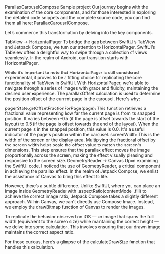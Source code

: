  ParallaxCarouselCompose
Sample project
Our journey begins with the examination of the core components, and for those interested in exploring the detailed code snippets and the complete source code, you can find them all here: ParallaxCarouselCompose.

Let’s commence this transformation by delving into the key components.

TabView → HorizontalPager
To bridge the gap between SwiftUI’s TabView and Jetpack Compose, we turn our attention to HorizontalPager. SwiftUI’s TabView offers a delightful way to swipe through a collection of views seamlessly. In the realm of Android, our transition starts with HorizontalPager.

While it’s important to note that HorizontalPager is still considered experimental, it proves to be a fitting choice for replicating the core functionality of TabView in SwiftUI. With HorizontalPager, we’re able to navigate through a series of images with grace and fluidity, maintaining the desired user experience.
The parallaxOffset calculation is used to determine the position offset of the current page in the carousel. Here's why:

pagerState.getOffsetFractionForPage(page): This function retrieves a fractional value representing how far the current page is from its snapped position. It varies between -0.5 (if the page is offset towards the start of the layout) to 0.5 (if the page is offset towards the end of the layout). When the current page is in the snapped position, this value is 0.0. It's a useful indicator of the page's position within the carousel.
screenWidth: This is the width of the screen or the display area. Multiplying the fractional offset by the screen width helps scale the offset value to match the screen's dimensions. This step ensures that the parallax effect moves the image proportionally across the screen, making the effect visually pleasing and responsive to the screen size.
GeometryReader → Canvas
Upon examining the SwiftUI code, I noticed the use of GeometryReader, a critical component in achieving the parallax effect. In the realm of Jetpack Compose, we enlist the assistance of Canvas to bring this effect to life.

However, there’s a subtle difference. Unlike SwiftUI, where you can place an image inside GeometryReader with .aspectRatio(contentMode: .fill) to achieve the correct image ratio, Jetpack Compose takes a slightly different approach. Within Canvas, we can't directly use Compose Image. Instead, we employ the drawBitmap function of Canvas to render the images.

To replicate the behavior observed on iOS — an image that spans the full width (equivalent to the screen size) while maintaining the correct height — we delve into some calculation. This involves ensuring that our drawn image maintains the correct aspect ratio.

For those curious, here’s a glimpse of the calculateDrawSize function that handles this calculation.
